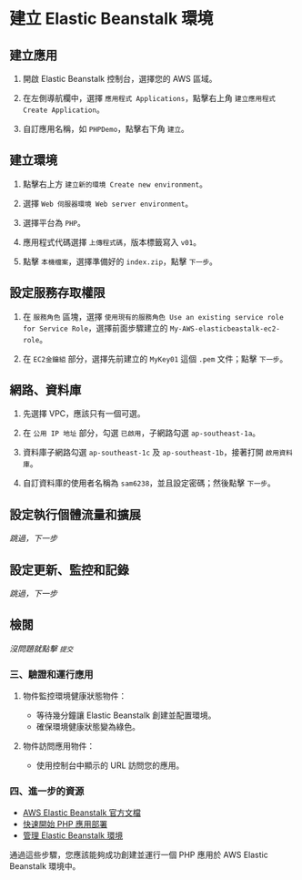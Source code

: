 # 建立 Elastic Beanstalk 環境

## 建立應用

1. 開啟 Elastic Beanstalk 控制台，選擇您的 AWS 區域。

2. 在左側導航欄中，選擇 `應用程式 Applications`，點擊右上角 `建立應用程式 Create Application`。

3. 自訂應用名稱，如 `PHPDemo`，點擊右下角 `建立`。

## 建立環境

1. 點擊右上方 `建立新的環境 Create new environment`。

2. 選擇 `Web 伺服器環境 Web server environment`。

3. 選擇平台為 `PHP`。

4. 應用程式代碼選擇 `上傳程式碼`，版本標籤寫入 `v01`。

5. 點擊 `本機檔案`，選擇準備好的 `index.zip`，點擊 `下一步`。

## 設定服務存取權限

1. 在 `服務角色` 區塊，選擇 `使用現有的服務角色 Use an existing service role for Service Role`，選擇前面步驟建立的 `My-AWS-elasticbeastalk-ec2-role`。

2. 在 `EC2金鑰組` 部分，選擇先前建立的 `MyKey01` 這個 `.pem` 文件；點擊 `下一步`。

## 網路、資料庫

1. 先選擇 VPC，應該只有一個可選。

2. 在 `公用 IP 地址` 部分，勾選 `已啟用`，子網路勾選 `ap-southeast-1a`。

3. 資料庫子網路勾選 `ap-southeast-1c` 及 `ap-southeast-1b`，接著打開 `啟用資料庫`。

4. 自訂資料庫的使用者名稱為 `sam6238`，並且設定密碼；然後點擊 `下一步`。

## 設定執行個體流量和擴展

_跳過，下一步_

## 設定更新、監控和記錄

_跳過，下一步_

## 檢閱

_沒問題就點擊 `提交`_

### 三、驗證和運行應用

1. 物件監控環境健康狀態物件：
   - 等待幾分鐘讓 Elastic Beanstalk 創建並配置環境。
   - 確保環境健康狀態變為綠色。

2. 物件訪問應用物件：
   - 使用控制台中顯示的 URL 訪問您的應用。

### 四、進一步的資源

- [AWS Elastic Beanstalk 官方文檔](https://docs.aws.amazon.com/elasticbeanstalk/latest/dg/create_deploy_PHP_eb.html)
- [快速開始 PHP 應用部署](https://docs.aws.amazon.com/elasticbeanstalk/latest/dg/quickstart-php.html)
- [管理 Elastic Beanstalk 環境](https://docs.aws.amazon.com/elasticbeanstalk/latest/dg/using-features.managing.html)

通過這些步驟，您應該能夠成功創建並運行一個 PHP 應用於 AWS Elastic Beanstalk 環境中。
